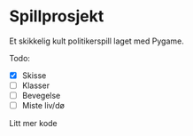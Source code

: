 # Spillprosjekt

Et skikkelig kult politikerspill laget med Pygame.

Todo:

- [x] Skisse
- [ ] Klasser
- [ ] Bevegelse
- [ ] Miste liv/dø

Litt mer kode
